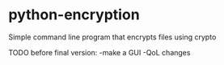 # python-encryption
Simple command line program that encrypts files using crypto

TODO before final version:
-make a GUI
-QoL changes
